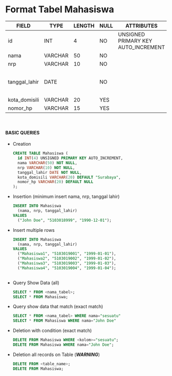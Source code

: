 # Format Tabel Mahasiswa

| FIELD         | TYPE    | LENGTH | NULL | ATTRIBUTES                          | NOTES                |
|---------------|---------|--------|------|-------------------------------------|----------------------|
| id            | INT     | 4      | NO   | UNSIGNED PRIMARY KEY AUTO_INCREMENT |                      |
| nama          | VARCHAR | 50     | NO   |                                     |                      |
| nrp           | VARCHAR | 10     | NO   |                                     |                      |
| tanggal_lahir | DATE    |        | NO   |                                     | format: 'YYYY-MM-DD' |
| kota_domisili | VARCHAR | 20     | YES  |                                     |                      |
| nomor_hp      | VARCHAR | 15     | YES  |                                     |                      |

  
&nbsp; 
#### BASIC QUERIES
- Creation
  ```sql
  CREATE TABLE Mahasiswa (
    id INT(4) UNSIGNED PRIMARY KEY AUTO_INCREMENT,
    nama VARCHAR(50) NOT NULL,
    nrp VARCHAR(10) NOT NULL,
    tanggal_lahir DATE NOT NULL,
    kota_domisili VARCHAR(20) DEFAULT "Surabaya",
    nomor_hp VARCHAR(20) DEFAULT NULL
  );
  ```
- Insertion (minimum insert nama, nrp, tanggal lahir)
  ```sql
  INSERT INTO Mahasiswa 
    (nama, nrp, tanggal_lahir) 
  VALUES 
    ("John Doe", "5103018999", "1990-12-01");
  ```
- Insert multiple rows
  ```sql
  INSERT INTO Mahasiswa
    (nama, nrp, tanggal_lahir)
  VALUES
    ("Mahasiswa1", "5103019001", "1999-01-01"),
    ("Mahasiswa2", "5103019002", "1999-01-02"),
    ("Mahasiswa3", "5103019003", "1999-01-03"),
    ("Mahasiswa4", "5103019004", "1999-01-04");
    
  ```
- Query Show Data (all)
  ```sql
  SELECT * FROM <nama_tabel>;
  SELECT * FROM Mahasiswa;
  ```
- Query show data that match (exact match)
  ```sql
  SELECT * FROM <nama_tabel> WHERE nama="sesuatu"
  SELECT * FROM Mahasiswa WHERE nama="John Doe"
  ```
- Deletion with condition (exact match)
  ```sql
  DELETE FROM Mahasiswa WHERE <kolom>="sesuatu";
  DELETE FROM Mahasiswa WHERE nama="John Doe";
  ```
- Deletion all records on Table (***WARNING***)
  ```sql
  DELETE FROM <table_name>;
  DELETE FROM Mahasiswa;
  ```
